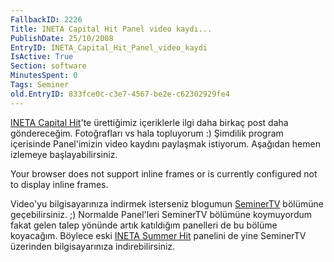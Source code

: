 ```yaml
---
FallbackID: 2226
Title: INETA Capital Hit Panel video kaydı...
PublishDate: 25/10/2008
EntryID: INETA_Capital_Hit_Panel_video_kaydi
IsActive: True
Section: software
MinutesSpent: 0
Tags: Seminer
old.EntryID: 833fce0c-c3e7-4567-be2e-c62302929fe4
---
```

[INETA Capital
Hit](http://daron.yondem.com/tr/post/75fd8290-6f44-4c10-b48c-e183a0130d87)'te
ürettiğimiz içeriklerle ilgi daha birkaç post daha göndereceğim.
Fotoğrafları vs hala topluyorum :) Şimdilik program içerisinde
Panel'imizin video kaydını paylaşmak istiyorum. Aşağıdan hemen izlemeye
başlayabilirsiniz.

Your browser does not support inline frames or is currently configured
not to display inline frames.

Video'yu bilgisayarınıza indirmek isterseniz blogumun
[SeminerTV](http://daron.yondem.com/tr/formatpage.aspx?path=seminertv.format.html)
bölümüne geçebilirsiniz. ;) Normalde Panel'leri SeminerTV bölümüne
koymuyordum fakat gelen talep yönünde artık katıldığım panelleri de bu
bölüme koyacağım. Böylece eski [INETA Summer
Hit](http://daron.yondem.com/tr/post/7a13b13a-ce73-4ca0-b106-5da96c78a08c)
panelini de yine SeminerTV üzerinden bilgisayarınıza indirebilirsiniz.


